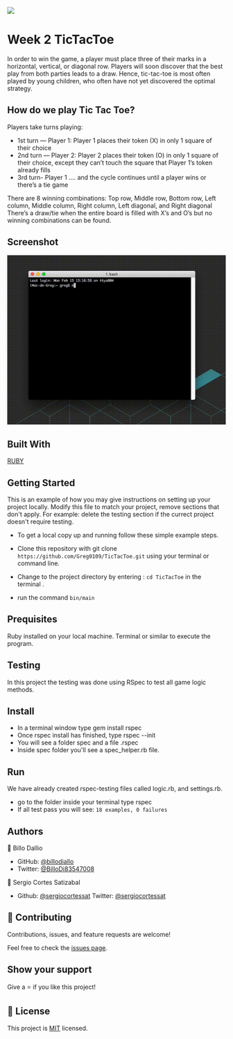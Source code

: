 ![](https://img.shields.io/badge/Microverse-blueviolet)

# Week 2 TicTacToe

In order to win the game, a player must place three of their marks in a horizontal, vertical, or diagonal row.
Players will soon discover that the best play from both parties leads to a draw.
Hence, tic-tac-toe is most often played by young children, who often have not yet discovered the optimal strategy. 

## How do we play Tic Tac Toe?

Players take turns playing: 
- 1st turn — Player 1: 
Player 1 places their token (X) in only 1 square of their choice
- 2nd turn — Player 2:
 Player 2 places their token (O) in only 1 square of their choice, except they can’t touch the square that Player 1’s token already fills
- 3rd turn- Player 1 …. and the cycle continues until a player wins or there’s a tie game

There are 8 winning combinations: Top row, Middle row, Bottom row, Left column, Middle column, Right column, Left diagonal, and Right diagonal
There’s a draw/tie when the entire board is filled with X’s and O’s but no winning combinations can be found.

## Screenshot

![Screenshot](TicTacToe.gif)

## Built With
 [RUBY](https://github.com/Greg0109/TicTacToe/tree/User-interface)

## Getting Started

This is an example of how you may give instructions on setting up your project locally. Modify this file to match your project, remove sections that don't apply. For example: delete the testing section if the currect project doesn't require testing.

- To get a local copy up and running follow these simple example steps.

- Clone this repository with git clone ```https://github.com/Greg0109/TicTacToe.git``` using your terminal or command line.
- Change to the project directory by entering :
```cd TicTacToe``` in the terminal .
- run the command ```bin/main```

## Prequisites

Ruby installed on your local machine.
Terminal or similar to execute the program.

## Testing
In this project the testing was done using RSpec to test all game logic methods.

## Install
- In a terminal window type gem install rspec
- Once rspec install has finished, type rspec --init
- You will see a folder spec and a file .rspec
- Inside spec folder you'll see a spec_helper.rb file.

## Run
We have already created rspec-testing files called logic.rb, and settings.rb.
- go to the folder inside your terminal type rspec
- If all test pass you will see:
 `18 examples, 0 failures`

## Authors

👤 Billo Dallio

- GitHub: [@billodiallo](https://github.com/billodiallo)
- Twitter: [@BilloDi83547008](https://twitter.com/BilloDi83547008)

👤 Sergio Cortes Satizabal

- Github: [@sergiocortessat](https://github.com/sergiocortessat)
Twitter: [@sergiocortessat](https://twitter.com/sergiocortessat)



## 🤝 Contributing

Contributions, issues, and feature requests are welcome!

Feel free to check the [issues page](https://github.com/greg0109/TicTacToe/issues).

## Show your support

Give a ⭐️ if you like this project!

## 📝 License

This project is [MIT](LICENSE) licensed.
